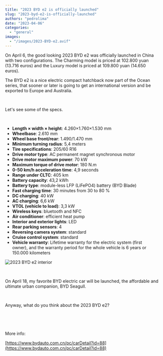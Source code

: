 ```yaml
---
title: "2023 BYD e2 is officially launched"
slug: "2023-byd-e2-is-officially-launched"
authors: "pedrolima"
date: "2023-04-06"
categories: 
  - "general"
images: 
  - "/images/2023-BYD-e2.avif"
---
```


On April 6, the good looking 2023 BYD e2 was officially launched in China with two configurations. The Charming model is priced at 102.800 yuan (13.716 euros) and the Luxury model is priced at 109.800 yuan (14.650 euros).

The BYD e2 is a nice electric compact hatchback now part of the Ocean series, that sooner or later is going to get an international version and be exported to Europe and Australia.

 

Let's see some of the specs.

 

- **Length × width × height**: 4.260×1.760×1.530 mm
- **Wheelbase**: 2.610 mm
- **Wheel base front/rear**: 1.490/1.470 mm
- **Minimum turning radius**: 5,4 meters
- **Tire specifications**: 205/60 R16
- **Drive motor type**: AC permanent magnet synchronous motor
- **Drive motor maximum power**: 70 kW
- **Maximum torque of drive motor**: 180 N.m
- **0-50 km/h acceleration time**: 4,9 seconds
- **Range under CLTC**: 405 km
- **Battery capacity**: 43,2 kWh
- **Battery type**: module-less LFP (LiFePO4) battery (BYD Blade)
- **Fast charging time**: 30 minutes from 30 to 80 %
- **DC charging**: 40 kW
- **AC charging**: 6,6 kW
- **VTOL (vehicle to load)**: 3,3 kW
- **Wireless keys**: bluetooth and NFC
- **Air conditioner**: efficient heat pump
- **Interior and exterior lights**: LED
- **Rear parking sensors**: 4
- **Reversing camera system**: standard
- **Cruise control system**: standard
- **Vehicle warranty**: Lifetime warranty for the electric system (first owner), and the warranty period for the whole vehicle is 6 years or 150.000 kilometers

![2023 BYD e2 interior](images/2023-BYD-e2-interior.avif)

 

On April 18, my favorite BYD electric car will be launched, the affordable and ultimate urban companion, BYD Seagull.

 

Anyway, what do you think about the 2023 BYD e2?

 

 

More info:

[https://www.bydauto.com.cn/pc/carDetail?id=88](https://www.bydauto.com.cn/pc/carDetail?id=88)
